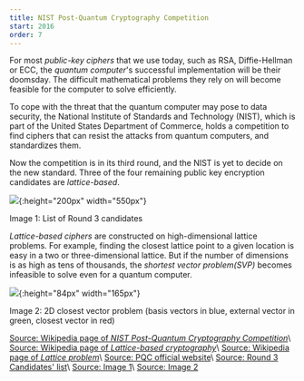 ```yaml
---
title: NIST Post-Quantum Cryptography Competition
start: 2016
order: 7
---
```


For most _public-key ciphers_ that we use today, such as RSA, Diffie-Hellman or ECC, the _quantum computer_'s successful implementation will be their doomsday. The difficult mathematical problems they rely on will become feasible for the computer to solve efficiently. 

To cope with the threat that the quantum computer may pose to data security, the National Institute of Standards and Technology (NIST), which is part of the United States Department of Commerce, holds a competition to find ciphers that can resist the attacks from quantum computers, and standardizes them. 

Now the competition is in its third round, and the NIST is yet to decide on the new standard. Three of the four remaining public key encryption candidates are _lattice-based_. 

![](https://i.loli.net/2021/04/11/uHtwndN23Wlfm8I.png){:height="200px" width="550px"}

Image 1: List of Round 3 candidates

_Lattice-based ciphers_ are constructed on high-dimensional lattice problems. For example, finding the closest lattice point to a given location is easy in a two or three-dimensional lattice. But if the number of dimensions is as high as tens of thousands, the _shortest vector problem(SVP)_ becomes infeasible to solve even for a quantum computer. 

![](https://upload.wikimedia.org/wikipedia/commons/thumb/e/ef/CVP.svg/330px-CVP.svg.png){:height="84px" width="165px"}

Image 2: 2D closest vector problem (basis vectors in blue, external vector in green, closest vector in red)

[Source: Wikipedia page of _NIST Post-Quantum Cryptography Competition_](https://en.wikipedia.org/wiki/NIST_Post-Quantum_Cryptography_Competition)\\
[Source: Wikipedia page of _Lattice-based cryptography_](https://en.wikipedia.org/wiki/Lattice-based_cryptography)\\
[Source: Wikipedia page of _Lattice problem_](https://en.wikipedia.org/wiki/Lattice_problem)\\
[Source: PQC official website](https://csrc.nist.gov/Projects/post-quantum-cryptography/post-quantum-cryptography-standardization)\\
[Source: Round 3 Candidates' list](https://csrc.nist.gov/Projects/post-quantum-cryptography/round-3-submissions)\\
[Source: Image 1](https://csrc.nist.gov/Projects/post-quantum-cryptography/round-3-submissions)\\
[Source: Image 2](https://upload.wikimedia.org/wikipedia/commons/thumb/e/ef/CVP.svg/330px-CVP.svg.png)
